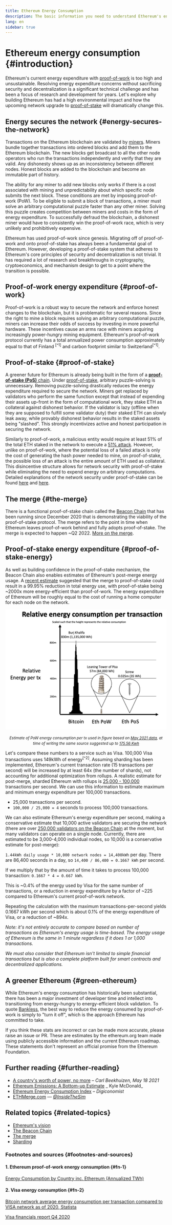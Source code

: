 ```yaml
---
title: Ethereum Energy Consumption
description: The basic information you need to understand Ethereum's energy consumption.
lang: en
sidebar: true
---
```


# Ethereum energy consumption {#introduction}

Ethereum's current energy expenditure with [proof-of-work](/developers/docs/consensus-mechanisms/#proof-of-work) is too high and unsustainable. Resolving energy expenditure concerns without sacrificing security and decentralization is a significant technical challenge and has been a focus of research and development for years. Let's explore why building Ethereum has had a high environmental impact and how the upcoming network upgrade to [proof-of-stake](/developers/docs/consensus-mechanisms/pos) will dramatically change this.

## Energy secures the network {#energy-secures-the-network}

Transactions on the Ethereum blockchain are validated by [miners](/developers/docs/consensus-mechanisms/pow/mining). Miners bundle together transactions into ordered blocks and add them to the Ethereum blockchain. The new blocks get broadcast to all the other node operators who run the transactions independently and verify that they are valid. Any dishonesty shows up as an inconsistency between different nodes. Honest blocks are added to the blockchain and become an immutable part of history.

The ability for any miner to add new blocks only works if there is a cost associated with mining and unpredictability about which specific node submits the next block. These conditions are met by imposing proof-of-work (PoW). To be eligible to submit a block of transactions, a miner must solve an arbitrary computational puzzle faster than any other miner. Solving this puzzle creates competition between miners and costs in the form of energy expenditure. To successfully defraud the blockchain, a dishonest miner would have to consistently win the proof-of-work race, which is very unlikely and prohibitively expensive.

Ethereum has used proof-of-work since genesis. Migrating off of proof-of-work and onto proof-of-stake has always been a fundamental goal of Ethereum. However, developing a proof-of-stake system that adheres to Ethereum's core principles of security and decentralization is not trivial. It has required a lot of research and breakthroughs in cryptography, cryptoeconomics, and mechanism design to get to a point where the transition is possible.

## Proof-of-work energy expenditure {#proof-of-work}

Proof-of-work is a robust way to secure the network and enforce honest changes to the blockchain, but it is problematic for several reasons. Since the right to mine a block requires solving an arbitrary computational puzzle, miners can increase their odds of success by investing in more powerful hardware. These incentives cause an arms race with miners acquiring increasingly power-hungry mining equipment. Ethereum's proof-of-work protocol currently has a total annualized power consumption approximately equal to that of Finland <sup>[^1]</sup> and carbon footprint similar to Switzerland<sup>[^1]</sup>.

## Proof-of-stake {#proof-of-stake}

A greener future for Ethereum is already being built in the form of a [**proof-of-stake (PoS)** chain](/eth2/beacon-chain/). Under [proof-of-stake](/developers/docs/consensus-mechanisms/pos/), arbitrary puzzle-solving is unnecessary. Removing puzzle-solving drastically reduces the energy expenditure required to secure the network. Miners get replaced by validators who perform the same function except that instead of expending their assets up-front in the form of computational work, they stake ETH as collateral against dishonest behavior. If the validator is lazy (offline when they are supposed to fulfill some validator duty) their staked ETH can slowly leak away, while provably dishonest behavior results in the staked assets being "slashed". This strongly incentivizes active and honest participation in securing the network.

Similarly to proof-of-work, a malicious entity would require at least 51% of the total ETH staked in the network to execute a [51% attack](/glossary/#51-attack). However, unlike on proof-of-work, where the potential loss of a failed attack is only the cost of generating the hash power needed to mine, on proof-of-stake, the possible loss of an attack is the entire amount of ETH used as collateral. This disincentive structure allows for network security with proof-of-stake while eliminating the need to expend energy on arbitrary computations. Detailed explanations of the network security under proof-of-stake can be found [here](/developers/docs/consensus-mechanisms/pos/) and [here](https://vitalik.ca/general/2017/12/31/pos_faq.html).

## The merge {#the-merge}

There is a functional proof-of-stake chain called the [Beacon Chain](/eth2/beacon-chain/) that has been running since December 2020 that is demonstrating the viability of the proof-of-stake protocol. The merge refers to the point in time when Ethereum leaves proof-of-work behind and fully adopts proof-of-stake. The merge is expected to happen ~Q2 2022. [More on the merge](/eth2/merge/).

## Proof-of-stake energy expenditure {#proof-of-stake-energy}

As well as building confidence in the proof-of-stake mechanism, the Beacon Chain also enables estimates of Ethereum's post-merge energy usage. A [recent estimate](https://blog.ethereum.org/2021/05/18/country-power-no-more/) suggested that the merge to proof-of-stake could result in a 99.95% reduction in total energy use, with proof-of-stake being ~2000x more energy-efficient than proof-of-work. The energy expenditure of Ethereum will be roughly equal to the cost of running a home computer for each node on the network.

![image](energy_use_per_transaction.png)

<p style="text-align: center;"><small><i>Estimate of PoW energy consumption per tx used in figure based on <a href="https://blog.ethereum.org/2021/05/18/country-power-no-more/" target="_blank" rel="noopener noreferrer">May 2021 data</a>, at time of writing the same source suggested up to <a href="https://digiconomist.net/ethereum-energy-consumption" target="_blank" rel="noopener noreferrer">175.56 Kwh</a></i></small></p>

Let's compare these numbers to a service such as Visa. 100,000 Visa transactions uses 149kWh of energy<sup>[^2]</sup>. Assuming sharding has been implemented, Ethereum's current transaction rate (15 transactions per second) will be increased by at least 64x (the number of shards), not accounting for additional optimization from rollups. A realistic estimate for post-merge, sharded Ethereum with rollups is [25,000 - 100,000](https://twitter.com/VitalikButerin/status/1312905884549300224?s=20) transactions per second. We can use this information to estimate maximum and minimum energy expenditure per 100,000 transactions.

- 25,000 transactions per second.
- `100,000 / 25,000 = 4` seconds to process 100,000 transactions.

We can also estimate Ethereum's energy expenditure per second, making a conservative estimate that 10,000 active validators are securing the network (there are over [250,000 validators on the Beacon Chain](https://beaconscan.com/) at the moment, but many validators can operate on a single node. Currently, there are estimated to be 3,000-4,000 individual nodes, so 10,000 is a conservative estimate for post-merge):

`1.44kWh daily usage * 10,000 network nodes = 14,400kWh` per day.
There are 86,400 seconds in a day, so `14,400 / 86,400 = 0.1667 kWh` per second.

If we multiply that by the amount of time it takes to process 100,000 transaction: `0.1667 * 4 = 0.667 kWh`.

This is ~0.4% of the energy used by Visa for the same number of transactions, or a reduction in energy expenditure by a factor of ~225 compared to Ethereum's current proof-of-work network.

Repeating the calculation with the maximum transactions-per-second yields 0.1667 kWh per second which is about 0.1% of the energy expenditure of Visa, or a reduction of ~894x.

_Note: it's not entirely accurate to compare based on number of transactions as Ethereum's energy usage is time-based. The energy usage of Ethereum is the same in 1 minute regardless if it does 1 or 1,000 transactions._

_We must also consider that Ethereum isn't limited to simple financial transactions but is also a complete platform built for smart contracts and decentralized applications._

## A greener Ethereum {#green-ethereum}

While Ethereum's energy consumption has historically been substantial, there has been a major investment of developer time and intellect into transitioning from energy-hungry to energy-efficient block validation. To quote [Bankless](http://podcast.banklesshq.com/), the best way to reduce the energy consumed by proof-of-work is simply to "turn it off", which is the approach Ethereum has committed to take.

<InfoBanner emoji=":evergreen_tree:">
  If you think these stats are incorrect or can be made more accurate, please raise an issue or PR. These are estimates by the ethereum.org team made using publicly accessible information and the current Ethereum roadmap. These statements don't represent an official promise from the Ethereum Foundation. 
</InfoBanner>

## Further reading {#further-reading}

- [A country's worth of power, no more](https://blog.ethereum.org/2021/05/18/country-power-no-more/) – _Carl Beekhuizen, May 18 2021_
- [Ethereum Emissions: A Bottom-up Estimate](https://kylemcdonald.github.io/ethereum-emissions/) _ Kyle McDonald_
- [Ethereum Energy Consumption Index](https://digiconomist.net/ethereum-energy-consumption/) – _Digiconomist_
- [ETHMerge.com](https://ethmerge.com/) — _[@InsideTheSim](https://twitter.com/InsideTheSim)_

## Related topics {#related-topics}

- [Ethereum's vision](/eth2/vision/)
- [The Beacon Chain](/eth2/beacon-chain)
- [The merge](/eth2/merge/)
- [Sharding](/eth2/beacon-chain/)

### Footnotes and sources {#footnotes-and-sources}

#### 1. Ethereum proof-of-work energy consumption {#fn-1}

[Energy Consumption by Country inc. Ethereum (Annualized TWh)](https://digiconomist.net/ethereum-energy-consumption)

#### 2. Visa energy consumption {#fn-2}

[Bitcoin network average energy consumption per transaction compared to VISA network as of 2020, Statista](https://www.statista.com/statistics/881541/bitcoin-energy-consumption-transaction-comparison-visa/)

[Visa financials report Q4 2020](https://s1.q4cdn.com/050606653/files/doc_financials/2020/q4/Visa-Inc.-Q4-2020-Operational-Performance-Data.pdf)
